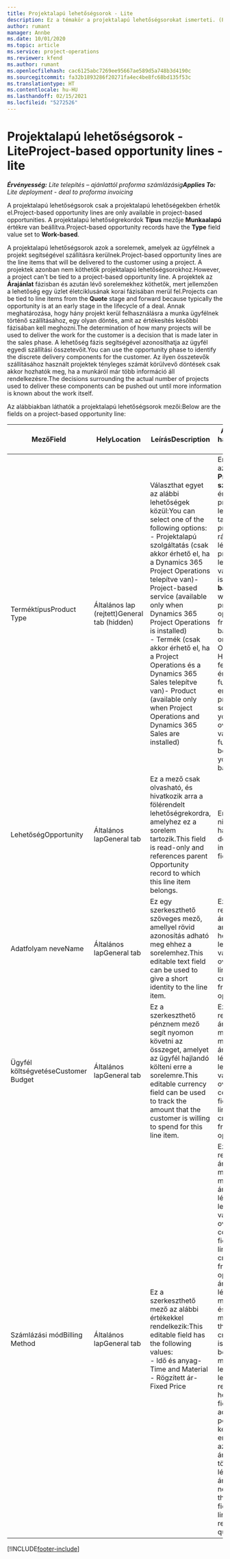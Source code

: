 ```yaml
---
title: Projektalapú lehetőségsorok - Lite
description: Ez a témakör a projektalapú lehetőségsorokat ismerteti. (Pro)
author: rumant
manager: Annbe
ms.date: 10/01/2020
ms.topic: article
ms.service: project-operations
ms.reviewer: kfend
ms.author: rumant
ms.openlocfilehash: cac6125abc7269ee95667ae589d5a748b3d4190c
ms.sourcegitcommit: fa32b1893286f20271fa4ec4be8fc68bd135f53c
ms.translationtype: HT
ms.contentlocale: hu-HU
ms.lasthandoff: 02/15/2021
ms.locfileid: "5272526"
---
```

# <a name="project-based-opportunity-lines---lite"></a><span data-ttu-id="816cf-104">Projektalapú lehetőségsorok - Lite</span><span class="sxs-lookup"><span data-stu-id="816cf-104">Project-based opportunity lines - lite</span></span>

<span data-ttu-id="816cf-105">_**Érvényesség:** Lite telepítés – ajánlattól proforma számlázásig_</span><span class="sxs-lookup"><span data-stu-id="816cf-105">_**Applies To:** Lite deployment - deal to proforma invoicing_</span></span>

<span data-ttu-id="816cf-106">A projektalapú lehetőségsorok csak a projektalapú lehetőségekben érhetők el.</span><span class="sxs-lookup"><span data-stu-id="816cf-106">Project-based opportunity lines are only available in project-based opportunities.</span></span> <span data-ttu-id="816cf-107">A projektalapú lehetőségrekordok **Típus** mezője **Munkaalapú** értékre van beállítva.</span><span class="sxs-lookup"><span data-stu-id="816cf-107">Project-based opportunity records have the **Type** field value set to **Work-based**.</span></span>

<span data-ttu-id="816cf-108">A projektalapú lehetőségsorok azok a sorelemek, amelyek az ügyfélnek a projekt segítségével szállításra kerülnek.</span><span class="sxs-lookup"><span data-stu-id="816cf-108">Project-based opportunity lines are the line items that will be delivered to the customer using a project.</span></span> <span data-ttu-id="816cf-109">A projektek azonban nem köthetők projektalapú lehetőségsorokhoz.</span><span class="sxs-lookup"><span data-stu-id="816cf-109">However, a project can't be tied to a project-based opportunity line.</span></span> <span data-ttu-id="816cf-110">A projektek az **Árajánlat** fázisban és azután lévő sorelemekhez köthetők, mert jellemzően a lehetőség egy üzlet életciklusának korai fázisában merül fel.</span><span class="sxs-lookup"><span data-stu-id="816cf-110">Projects can be tied to line items from the **Quote** stage and forward because typically the opportunity is at an early stage in the lifecycle of a deal.</span></span> <span data-ttu-id="816cf-111">Annak meghatározása, hogy hány projekt kerül felhasználásra a munka ügyfélnek történő szállításához, egy olyan döntés, amit az értékesítés későbbi fázisában kell meghozni.</span><span class="sxs-lookup"><span data-stu-id="816cf-111">The determination of how many projects will be used to deliver the work for the customer is a decision that is made later in the sales phase.</span></span> <span data-ttu-id="816cf-112">A lehetőség fázis segítségével azonosíthatja az ügyfél egyedi szállítási összetevőit.</span><span class="sxs-lookup"><span data-stu-id="816cf-112">You can use the opportunity phase to identify the discrete delivery components for the customer.</span></span> <span data-ttu-id="816cf-113">Az ilyen összetevők szállításához használt projektek tényleges számát körülvevő döntések csak akkor hozhatók meg, ha a munkáról már több információ áll rendelkezésre.</span><span class="sxs-lookup"><span data-stu-id="816cf-113">The decisions surrounding the actual number of projects used to deliver these components can be pushed out until more information is known about the work itself.</span></span>

<span data-ttu-id="816cf-114">Az alábbiakban láthatók a projektalapú lehetőségsorok mezői:</span><span class="sxs-lookup"><span data-stu-id="816cf-114">Below are the fields on a project-based opportunity line:</span></span>

| <span data-ttu-id="816cf-115">**Mező**</span><span class="sxs-lookup"><span data-stu-id="816cf-115">**Field**</span></span> | <span data-ttu-id="816cf-116">**Hely**</span><span class="sxs-lookup"><span data-stu-id="816cf-116">**Location**</span></span> | <span data-ttu-id="816cf-117">**Leírás**</span><span class="sxs-lookup"><span data-stu-id="816cf-117">**Description**</span></span> | <span data-ttu-id="816cf-118">**Alsóbb rétegbeli hatás**</span><span class="sxs-lookup"><span data-stu-id="816cf-118">**Downstream impact**</span></span> |
| --- | --- | --- | --- |
| <span data-ttu-id="816cf-119">Terméktípus</span><span class="sxs-lookup"><span data-stu-id="816cf-119">Product Type</span></span> | <span data-ttu-id="816cf-120">Általános lap (rejtett)</span><span class="sxs-lookup"><span data-stu-id="816cf-120">General tab (hidden)</span></span> | <span data-ttu-id="816cf-121">Választhat egyet az alábbi lehetőségek közül:</span><span class="sxs-lookup"><span data-stu-id="816cf-121">You can select one of the following options:</span></span></br><span data-ttu-id="816cf-122">- Projektalapú szolgáltatás (csak akkor érhető el, ha a Dynamics 365 Project Operations telepítve van)</span><span class="sxs-lookup"><span data-stu-id="816cf-122">- Project-based service (available only when Dynamics 365 Project Operations is installed)</span></span></br><span data-ttu-id="816cf-123">- Termék (csak akkor érhető el, ha a Project Operations és a Dynamics 365 Sales telepítve van)</span><span class="sxs-lookup"><span data-stu-id="816cf-123">- Product (available only when Project Operations and Dynamics 365 Sales are installed)</span></span> | <span data-ttu-id="816cf-124">Ennek a mezőnek az értékét **Projektalapú szolgáltatás** értékre állítja a program, amikor a lehetőséghez tartozó projektalapú sorok rácsából hozza létre a projektalapú lehetőségsort.</span><span class="sxs-lookup"><span data-stu-id="816cf-124">The value of this field is set to **Project-based service** when you create a project-based opportunity line from the project-based lines grid on the Opportunity.</span></span> <br> <span data-ttu-id="816cf-125">Ha módosítja vagy felülbírálja ezt az értéket, a projekt funkció nem lesz engedélyezve a projektalapú sorelemeiben.</span><span class="sxs-lookup"><span data-stu-id="816cf-125">If you change or override this value, the project functionality won't be enabled on your project-based line items.</span></span> |
| <span data-ttu-id="816cf-126">Lehetőség</span><span class="sxs-lookup"><span data-stu-id="816cf-126">Opportunity</span></span> | <span data-ttu-id="816cf-127">Általános lap</span><span class="sxs-lookup"><span data-stu-id="816cf-127">General tab</span></span> | <span data-ttu-id="816cf-128">Ez a mező csak olvasható, és hivatkozik arra a fölérendelt lehetőségrekordra, amelyhez ez a sorelem tartozik.</span><span class="sxs-lookup"><span data-stu-id="816cf-128">This field is read-only and references parent Opportunity record to which this line item belongs.</span></span> | <span data-ttu-id="816cf-129">Ennek a mezőnek nincs későbbi hatása.</span><span class="sxs-lookup"><span data-stu-id="816cf-129">There is no downstream impact from this field.</span></span> |
| <span data-ttu-id="816cf-130">Adatfolyam neve</span><span class="sxs-lookup"><span data-stu-id="816cf-130">Name</span></span> | <span data-ttu-id="816cf-131">Általános lap</span><span class="sxs-lookup"><span data-stu-id="816cf-131">General tab</span></span> | <span data-ttu-id="816cf-132">Ez egy szerkeszthető szöveges mező, amellyel rövid azonosítás adható meg ehhez a sorelemhez.</span><span class="sxs-lookup"><span data-stu-id="816cf-132">This editable text field can be used to give a short identity to the line item.</span></span> | <span data-ttu-id="816cf-133">Ezt az értéket a rendszer átviszi az árajánlat sorába, amikor árajánlatot hoz létre ebből a lehetőségből.</span><span class="sxs-lookup"><span data-stu-id="816cf-133">This value is carried over to the quote line when you create a quote from this opportunity.</span></span> |
| <span data-ttu-id="816cf-134">Ügyfél költségvetése</span><span class="sxs-lookup"><span data-stu-id="816cf-134">Customer Budget</span></span> | <span data-ttu-id="816cf-135">Általános lap</span><span class="sxs-lookup"><span data-stu-id="816cf-135">General tab</span></span> | <span data-ttu-id="816cf-136">Ez a szerkeszthető pénznem mező segít nyomon követni az összeget, amelyet az ügyfél hajlandó költeni erre a sorelemre.</span><span class="sxs-lookup"><span data-stu-id="816cf-136">This editable currency field can be used to track the amount that the customer is willing to spend for this line item.</span></span> | <span data-ttu-id="816cf-137">Ezt az értéket a rendszer átviszi az árajánlat sorának megfelelő mezőjébe, amikor árajánlatot hoz létre ebből a lehetőségből.</span><span class="sxs-lookup"><span data-stu-id="816cf-137">This value is carried over to the corresponding field on the quote line when you create a quote from this opportunity.</span></span> |
| <span data-ttu-id="816cf-138">Számlázási mód</span><span class="sxs-lookup"><span data-stu-id="816cf-138">Billing Method</span></span> | <span data-ttu-id="816cf-139">Általános lap</span><span class="sxs-lookup"><span data-stu-id="816cf-139">General tab</span></span> | <span data-ttu-id="816cf-140">Ez a szerkeszthető mező az alábbi értékekkel rendelkezik:</span><span class="sxs-lookup"><span data-stu-id="816cf-140">This editable field has the following values:</span></span></br><span data-ttu-id="816cf-141">- Idő és anyag</span><span class="sxs-lookup"><span data-stu-id="816cf-141">- Time and Material</span></span></br><span data-ttu-id="816cf-142">- Rögzített ár</span><span class="sxs-lookup"><span data-stu-id="816cf-142">- Fixed Price</span></span> | <span data-ttu-id="816cf-143">Ezt az értéket a rendszer átviszi az árajánlat sorának megfelelő mezőjébe, amikor árajánlatot hoz létre ebből a lehetőségből.</span><span class="sxs-lookup"><span data-stu-id="816cf-143">This value is carried over to the corresponding field on the quote line when you create a quote from this opportunity.</span></span> <span data-ttu-id="816cf-144">Az árajánlati sor létrehozása után a mező zárolva van, és nem módosítható.</span><span class="sxs-lookup"><span data-stu-id="816cf-144">After the quote line is created, the field is locked and can't be changed.</span></span> <span data-ttu-id="816cf-145">A mező értékét a lehető legpontosabban rendelje hozzá.</span><span class="sxs-lookup"><span data-stu-id="816cf-145">Assign this field value as accurately as possible.</span></span> <span data-ttu-id="816cf-146">Ha meg kell változtatnia ennek a mezőnek az értékét az árajánlatsorban, törölje, majd hozza létre újra az árajánlatsort.</span><span class="sxs-lookup"><span data-stu-id="816cf-146">If you need to change the value of this field on the quote line, delete and re-create the quote line.</span></span> |


[!INCLUDE[footer-include](../../includes/footer-banner.md)]